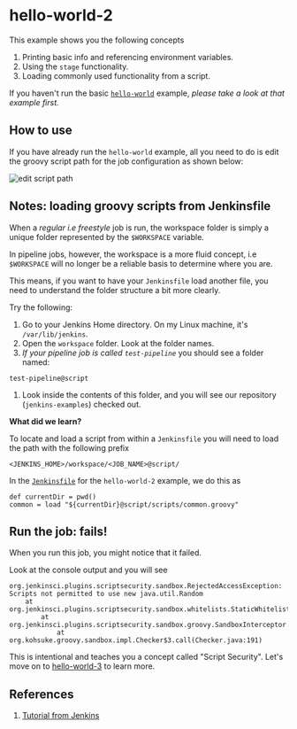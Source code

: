 # hello-world-2


This example shows you the following concepts

1. Printing basic info and referencing environment variables.
1. Using the `stage` functionality.
1. Loading commonly used functionality from a script.

If you haven't run the basic [`hello-world`](../hello-world/README.md) example, *please take a look at that example first.*

## How to use

If you have already run the `hello-world` example, all you need to do is edit the groovy
script path for the job configuration as shown below:

![edit script path](https://github.com/savishy/jenkins-examples/raw/master/img/helloworld4.png)

## Notes: loading groovy scripts from Jenkinsfile

When a *regular i.e freestyle* job is run, the workspace folder is simply a
unique folder represented by the `$WORKSPACE` variable.

In pipeline jobs, however, the workspace is a more fluid concept, i.e
`$WORKSPACE` will no longer be a reliable basis to determine where you are.

This means, if you want to have your `Jenkinsfile` load another file, you need
to understand the folder structure a bit more clearly.

Try the following:

1. Go to your Jenkins Home directory. On my Linux machine, it's
   `/var/lib/jenkins`.
1. Open the `workspace` folder. Look at the folder names.
1. *If your pipeline job is called `test-pipeline`* you should see a folder
   named:

  `test-pipeline@script`
1. Look inside the contents of this folder, and you will see our repository
   (`jenkins-examples`) checked out.

**What did we learn?**

To locate and load a script from within a `Jenkinsfile` you will need to load
the path with the following prefix

```
<JENKINS_HOME>/workspace/<JOB_NAME>@script/
```

In the
[`Jenkinsfile`](https://github.com/savishy/jenkins-examples/blob/master/hello-world-2/Jenkinsfile)
for the `hello-world-2` example, we do this as

```
def currentDir = pwd()
common = load "${currentDir}@script/scripts/common.groovy"
```

## Run the job: fails!

When you run this job, you might notice that it failed.

Look at the console output and you will see

```
org.jenkinsci.plugins.scriptsecurity.sandbox.RejectedAccessException: Scripts not permitted to use new java.util.Random
    at org.jenkinsci.plugins.scriptsecurity.sandbox.whitelists.StaticWhitelist.rejectNew(StaticWhitelist.java:185)
        at org.jenkinsci.plugins.scriptsecurity.sandbox.groovy.SandboxInterceptor.onNewInstance(SandboxInterceptor.java:130)
            at org.kohsuke.groovy.sandbox.impl.Checker$3.call(Checker.java:191)
```

This is intentional and teaches you a concept called "Script Security". Let's
move on to [hello-world-3](../hello-world-3/README.md) to learn more.

## References

1. [Tutorial from Jenkins](https://github.com/jenkinsci/pipeline-plugin/blob/master/TUTORIAL.md)
